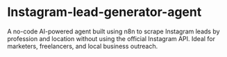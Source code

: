 # Instagram-lead-generator-agent
A no-code AI-powered agent built using n8n to scrape Instagram leads by profession and location without using the official Instagram API. Ideal for marketers, freelancers, and local business outreach.
